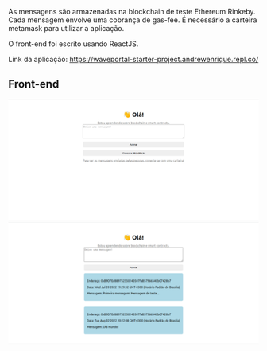 As mensagens são armazenadas na blockchain de teste Ethereum Rinkeby. Cada mensagem envolve uma cobrança de gas-fee. É necessário a carteira metamask para utilizar a aplicação.

O front-end foi escrito usando ReactJS.

Link da aplicação: https://waveportal-starter-project.andrewenrique.repl.co/

## Front-end
![Front-end 2](resources/front-end2.png)
![Front-end 1](resources/front-end1.png)

